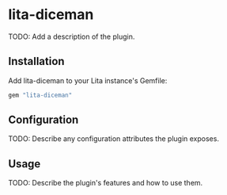 # lita-diceman

TODO: Add a description of the plugin.

## Installation

Add lita-diceman to your Lita instance's Gemfile:

``` ruby
gem "lita-diceman"
```

## Configuration

TODO: Describe any configuration attributes the plugin exposes.

## Usage

TODO: Describe the plugin's features and how to use them.
